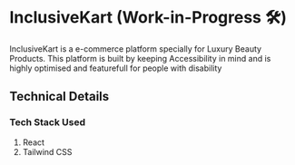 # InclusiveKart (Work-in-Progress 🛠️)

InclusiveKart is a e-commerce platform specially for Luxury Beauty Products. This platform is built by keeping Accessibility in mind and is highly optimised and
featurefull for people with disability

## Technical Details

### Tech Stack Used

1. React
2. Tailwind CSS
